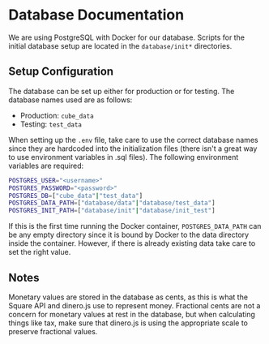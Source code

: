 # Database Documentation
We are using PostgreSQL with Docker for our database. Scripts for the initial database setup are located in the `database/init*` directories.

## Setup Configuration
The database can be set up either for production or for testing. The database names used are as follows:
- Production: `cube_data`
- Testing: `test_data`

When setting up the `.env` file, take care to use the correct database names since they are hardcoded into the initialization files (there isn't a great way to use environment variables in .sql files). The following environment variables are required:

```bash
POSTGRES_USER="<username>"
POSTGRES_PASSWORD="<password>"
POSTGRES_DB=["cube_data"|"test_data"]
POSTGRES_DATA_PATH=["database/data"|"database/test_data"]
POSTGRES_INIT_PATH=["database/init"|"database/init_test"]
```

If this is the first time running the Docker container, `POSTGRES_DATA_PATH` can be any empty directory since it is bound by Docker to the data directory inside the container. However, if there is already existing data take care to set the right value.

## Notes

Monetary values are stored in the database as cents, as this is what the Square API and dinero.js use to represent money. Fractional cents are not a concern for monetary values at rest in the database, but when calculating things like tax, make sure that dinero.js is using the appropriate scale to preserve fractional values.